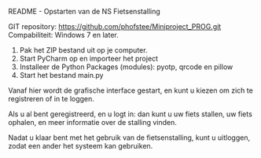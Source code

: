README - Opstarten van de NS Fietsenstalling

GIT repository: https://github.com/phofstee/Miniproject_PROG.git
Compabiliteit: Windows 7 en later.

1. Pak het ZIP bestand uit op je computer.
2. Start PyCharm op en importeer het project
3. Installeer de Python Packages (modules): pyotp, qrcode en pillow
3. Start het bestand main.py

Vanaf hier wordt de grafische interface gestart, en kunt u kiezen om zich te registreren of in te loggen.

Als u al bent geregistreerd, en u logt in: dan kunt u uw fiets stallen, uw fiets ophalen, en meer informatie over de stalling vinden.

Nadat u klaar bent met het gebruik van de fietsenstalling, kunt u uitloggen, zodat een ander het systeem kan gebruiken.
